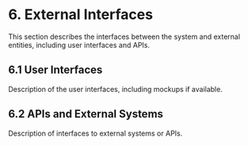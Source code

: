 # 6. External Interfaces

This section describes the interfaces between the system and external entities, including user interfaces and APIs.

## 6.1 User Interfaces
Description of the user interfaces, including mockups if available.

## 6.2 APIs and External Systems
Description of interfaces to external systems or APIs.
